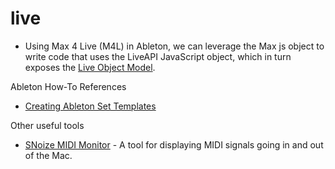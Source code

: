 # live


* Using Max 4 Live (M4L) in Ableton, we can leverage the Max js object to write code that uses the LiveAPI JavaScript object, which in turn exposes the [Live Object Model](https://docs.cycling74.com/max5/refpages/m4l-ref/m4l_live_object_model.html).

Ableton How-To References

* [Creating Ableton Set Templates](https://help.ableton.com/hc/en-us/articles/209067189-Creating-new-or-blank-Template-Sets)


Other useful tools

* [SNoize MIDI Monitor](https://www.snoize.com/MIDIMonitor/) - A tool for displaying MIDI signals going in and out of the Mac.



